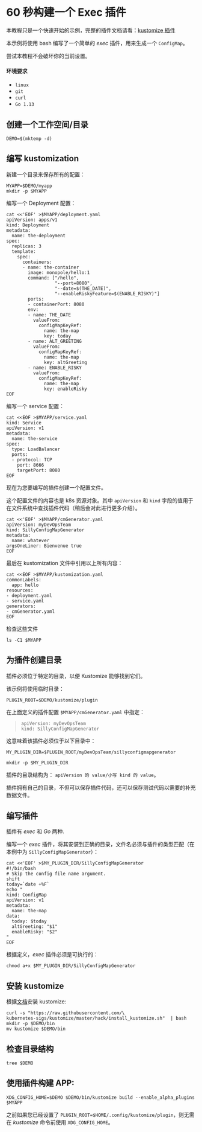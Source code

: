 # 60 秒构建一个 Exec 插件

本教程只是一个快速开始的示例，完整的插件文档请看：[kustomize 插件](plugins.md)

本示例将使用 bash 编写了一个简单的 _exec_ 插件，用来生成一个 `ConfigMap`。

尝试本教程不会破坏你的当前设置。

#### 环境要求

 * `linux`
 * `git`
 * `curl`
 * `Go 1.13`

## 创建一个工作空间/目录

```
DEMO=$(mktemp -d)
```

## 编写 kustomization

新建一个目录来保存所有的配置：

```
MYAPP=$DEMO/myapp
mkdir -p $MYAPP
```

编写一个 Deployment 配置：

```
cat <<'EOF' >$MYAPP/deployment.yaml
apiVersion: apps/v1
kind: Deployment
metadata:
  name: the-deployment
spec:
  replicas: 3
  template:
    spec:
      containers:
      - name: the-container
        image: monopole/hello:1
        command: ["/hello",
                  "--port=8080",
                  "--date=$(THE_DATE)",
                  "--enableRiskyFeature=$(ENABLE_RISKY)"]
        ports:
        - containerPort: 8080
        env:
        - name: THE_DATE
          valueFrom:
            configMapKeyRef:
              name: the-map
              key: today
        - name: ALT_GREETING
          valueFrom:
            configMapKeyRef:
              name: the-map
              key: altGreeting
        - name: ENABLE_RISKY
          valueFrom:
            configMapKeyRef:
              name: the-map
              key: enableRisky
EOF
```

编写一个 service 配置：

```
cat <<EOF >$MYAPP/service.yaml
kind: Service
apiVersion: v1
metadata:
  name: the-service
spec:
  type: LoadBalancer
  ports:
  - protocol: TCP
    port: 8666
    targetPort: 8080
EOF
```

现在为您要编写的插件创建一个配置文件。

这个配置文件的内容也是 k8s 资源对象。其中 `apiVersion` 和 `kind` 字段的值用于在文件系统中查找插件代码（稍后会对此进行更多介绍）。

```
cat <<'EOF' >$MYAPP/cmGenerator.yaml
apiVersion: myDevOpsTeam
kind: SillyConfigMapGenerator
metadata:
  name: whatever
argsOneLiner: Bienvenue true
EOF
```

最后在 kustomization 文件中引用以上所有内容：

```
cat <<EOF >$MYAPP/kustomization.yaml
commonLabels:
  app: hello
resources:
- deployment.yaml
- service.yaml
generators:
- cmGenerator.yaml
EOF
```

检查这些文件

```
ls -C1 $MYAPP
```

## 为插件创建目录

插件必须位于特定的目录，以便 Kustomize 能够找到它们。

该示例将使用临时目录：

```
PLUGIN_ROOT=$DEMO/kustomize/plugin
```

在上面定义的插件配置 `$MYAPP/cmGenerator.yaml` 中指定：

> ```
> apiVersion: myDevOpsTeam
> kind: SillyConfigMapGenerator
> ```

这意味着该插件必须位于以下目录中：

```
MY_PLUGIN_DIR=$PLUGIN_ROOT/myDevOpsTeam/sillyconfigmapgenerator

mkdir -p $MY_PLUGIN_DIR
```

插件的目录结构为： `apiVersion 的 value/小写 kind 的 value`。

插件拥有自己的目录，不但可以保存插件代码，还可以保存测试代码以需要的补充数据文件。

## 编写插件

插件有 _exec_ 和 _Go_ 两种.

编写一个 _exec_ 插件，将其安装到正确的目录，文件名必须与插件的类型匹配（在本例中为 `SillyConfigMapGenerator`）：

```
cat <<'EOF' >$MY_PLUGIN_DIR/SillyConfigMapGenerator
#!/bin/bash
# Skip the config file name argument.
shift
today=`date +%F`
echo "
kind: ConfigMap
apiVersion: v1
metadata:
  name: the-map
data:
  today: $today
  altGreeting: "$1"
  enableRisky: "$2"
"
EOF
```

根据定义，_exec_ 插件必须是可执行的：

```
chmod a+x $MY_PLUGIN_DIR/SillyConfigMapGenerator
```

## 安装 kustomize

根据[文档](INSTALL.md)安装 kustomize:

```
curl -s "https://raw.githubusercontent.com/\
kubernetes-sigs/kustomize/master/hack/install_kustomize.sh"  | bash
mkdir -p $DEMO/bin
mv kustomize $DEMO/bin
```

## 检查目录结构

```
tree $DEMO
```

## 使用插件构建 APP:

```
XDG_CONFIG_HOME=$DEMO $DEMO/bin/kustomize build --enable_alpha_plugins $MYAPP
```

之前如果您已经设置了 `PLUGIN_ROOT=$HOME/.config/kustomize/plugin`，则无需在 _kustomize_ 命令前使用 `XDG_CONFIG_HOME`。
